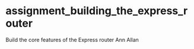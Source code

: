 assignment_building_the_express_router
======================================

Build the core features of the Express router
Ann Allan
